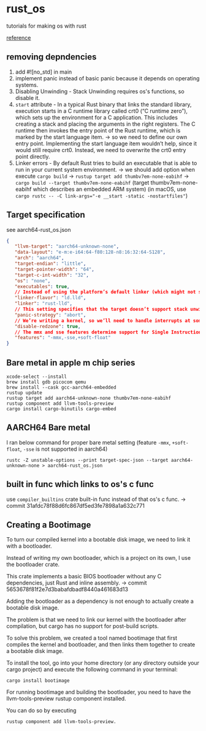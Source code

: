 # rust_os

tutorials for making os with rust

[reference](os.phil-opp.com) 

## removing depndencies

1. add #![no_std] in main
2. implement panic instead of basic panic because it depends on operating systems.
3. Disabling Unwinding - Stack Unwinding requires os's functions, so disable it.
4. `start` attribute - In a typical Rust binary that links the standard library, execution starts in a C runtime library called crt0 (“C runtime zero”), which sets up the environment for a C application. This includes creating a stack and placing the arguments in the right registers. The C runtime then invokes the entry point of the Rust runtime, which is marked by the start language item.
-> so we need to define our own entry point. Implementing the start language item wouldn’t help, since it would still require crt0. Instead, we need to overwrite the crt0 entry point directly.
5. Linker errors - By default Rust tries to build an executable that is able to run in your current system environment. -> we should add option when execute `cargo build`
-> `rustup target add thumbv7em-none-eabihf` -> `cargo build --target thumbv7em-none-eabihf`
   (target thumbv7em-none-eabihf which describes an embedded ARM system) (in macOS, use `cargo rustc -- -C link-args="-e __start -static -nostartfiles"`)


## Target specification
see aarch64-rust_os.json

```json
{
   "llvm-target": "aarch64-unknown-none",
   "data-layout": "e-m:e-i64:64-f80:128-n8:16:32:64-S128",
   "arch": "aarch64",
   "target-endian": "little",
   "target-pointer-width": "64",
   "target-c-int-width": "32",
   "os": "none",
   "executables": true,
   // Instead of using the platform’s default linker (which might not support Linux targets), we use the cross-platform LLD linker that is shipped with Rust for linking our kernel.
   "linker-flavor": "ld.lld",
   "linker": "rust-lld",
   // This setting specifies that the target doesn’t support stack unwinding on panic, so instead the program should abort directly. This has the same effect as the panic = "abort" option in our Cargo.toml
   "panic-strategy": "abort",
   // We’re writing a kernel, so we’ll need to handle interrupts at some point. To do that safely, we have to disable a certain stack pointer optimization called the “red zone”, because it would cause stack corruption otherwise.
   "disable-redzone": true,
   // The mmx and sse features determine support for Single Instruction Multiple Data (SIMD) instructions, which can often speed up programs significantly.
   "features": "-mmx,-sse,+soft-float"
}

```

## Bare metal in apple m chip series
```shell
xcode-select --install
brew install gdb picocom qemu
brew install --cask gcc-aarch64-embedded
rustup update
rustup target add aarch64-unknown-none thumbv7em-none-eabihf
rustup component add llvm-tools-preview
cargo install cargo-binutils cargo-embed
```


## AARCH64 Bare metal
I ran below command for proper bare metal setting (feature `-mmx`, `+soft-float`, `-sse` is not supported in aarch64)
```shell
rustc -Z unstable-options --print target-spec-json --target aarch64-unknown-none > aarch64-rust_os.json
```

## built in func which links to os's c func
use `compiler_builtins` crate built-in func instead of that os's c func. -> commit 31afdc78f88d6fc867df5ed3fe7898a1a632c771


## Creating a Bootimage
To turn our compiled kernel into a bootable disk image, we need to link it with a bootloader.

Instead of writing my own bootloader, which is a project on its own, I use the bootloader crate.

This crate implements a basic BIOS bootloader without any C dependencies, just Rust and inline assembly.
-> commit 5653678f81f2e7d3babafdbadf8440a461683d13

Adding the bootloader as a dependency is not enough to actually create a bootable disk image.

The problem is that we need to link our kernel with the bootloader after compilation, but cargo has no support for post-build scripts.

To solve this problem, we created a tool named bootimage that first compiles the kernel and bootloader, and then links them together to create a bootable disk image.

To install the tool, go into your home directory (or any directory outside your cargo project) and execute the following command in your terminal:

```shell
cargo install bootimage
```

For running bootimage and building the bootloader, you need to have the llvm-tools-preview rustup component installed.

You can do so by executing 
```shell
rustup component add llvm-tools-preview.
```



